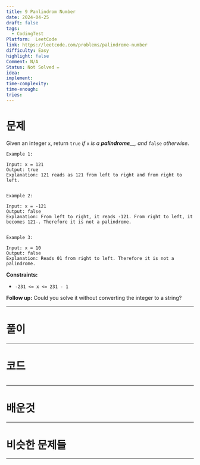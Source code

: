 ```yaml
---
title: 9 Panlindrom Number
date: 2024-04-25
draft: false
tags:
  - CodingTest
Platform:  LeetCode 
link: https://leetcode.com/problems/palindrome-number 
difficulty: Easy 
highlight: false
Comment: N/A
Status: Not Solved ✏️
idea: 
implement: 
time-complexity: 
time-enough: 
tries:
---
```

# 문제
Given an integer `x`, return `true` _if_ `x` _is a_ _**palindrome**__, and_ `false` _otherwise_.

```
Example 1:

Input: x = 121
Output: true
Explanation: 121 reads as 121 from left to right and from right to left.


Example 2:

Input: x = -121
Output: false
Explanation: From left to right, it reads -121. From right to left, it becomes 121-. Therefore it is not a palindrome.


Example 3:

Input: x = 10
Output: false
Explanation: Reads 01 from right to left. Therefore it is not a palindrome.
```

**Constraints:**
- `-231 <= x <= 231 - 1`

**Follow up:** Could you solve it without converting the integer to a string?



___

# 풀이





____

# 코드

```
```




___

# 배운것






---


# 비슷한 문제들






___
